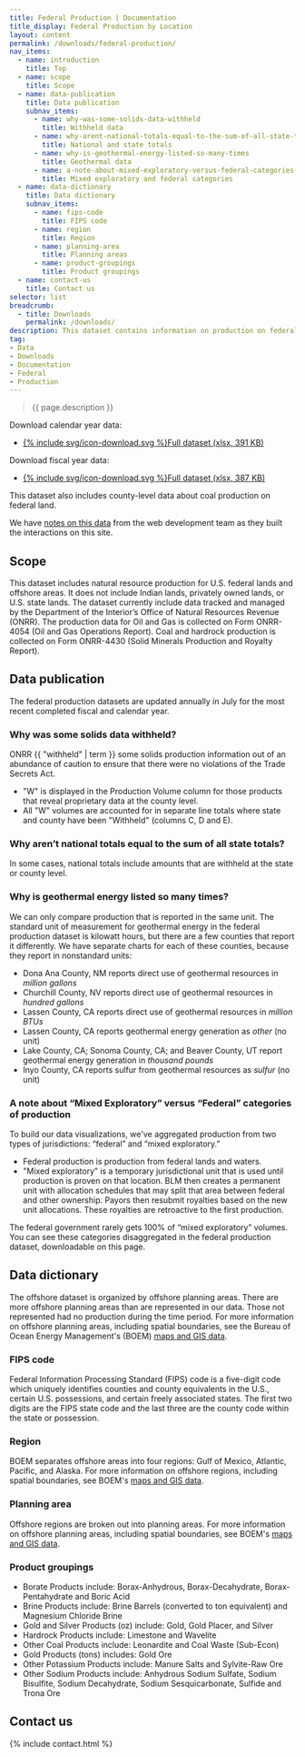 ```yaml
---
title: Federal Production | Documentation
title_display: Federal Production by Location
layout: content
permalink: /downloads/federal-production/
nav_items:
  - name: introduction
    title: Top
  - name: scope
    title: Scope
  - name: data-publication
    title: Data publication
    subnav_items:
      - name: why-was-some-solids-data-withheld
        title: Withheld data
      - name: why-arent-national-totals-equal-to-the-sum-of-all-state-totals
        title: National and state totals
      - name: why-is-geothermal-energy-listed-so-many-times
        title: Geothermal data
      - name: a-note-about-mixed-exploratory-versus-federal-categories-of-production
        title: Mixed exploratory and federal categories
  - name: data-dictionary
    title: Data dictionary
    subnav_items:
      - name: fips-code
        title: FIPS code
      - name: region
        title: Region
      - name: planning-area
        title: Planning areas
      - name: product-groupings
        title: Product groupings
  - name: contact-us
    title: Contact us
selector: list
breadcrumb:
  - title: Downloads
    permalink: /downloads/
description: This dataset contains information on production on federal lands and waters. We have versions of these datasets available for calendar years 2007-2016 and for fiscal years 2008-2017.
tag:
- Data
- Downloads
- Documentation
- Federal
- Production
---
```



> {{ page.description }}


<p class="downloads-download_links-intro">Download calendar year data:
  <ul class="downloads-download_links list-unstyled">
    <li><a href="{{site.baseurl}}/downloads/federal_production_CY07-16.xlsx">{% include svg/icon-download.svg %}Full dataset (xlsx, 391 KB)</a></li>
  </ul>
</p>

<p class="downloads-download_links-intro">Download fiscal year data:
  <ul class="downloads-download_links list-unstyled">
    <li><a href="{{site.baseurl}}/downloads/federal_production_FY2008-2017_2018-06-15.xlsx">{% include svg/icon-download.svg %}Full dataset (xlsx, 387 KB)</a></li>
  </ul>
</p>

This dataset also includes county-level data about coal production on federal land.

We have [notes on this data](https://github.com/18F/doi-extractives-data/wiki/Data-Catalog#federal-production) from the web development team as they built the interactions on this site.

## Scope

This dataset includes natural resource production for U.S. federal lands and offshore areas. It does not include Indian lands, privately owned lands, or U.S. state lands. The dataset currently include data tracked and managed by the Department of the Interior’s Office of Natural Resources Revenue (ONRR). The production data for Oil and Gas is collected on Form ONRR-4054 (Oil and Gas Operations Report). Coal and hardrock production is collected on Form ONRR-4430 (Solid Minerals Production and Royalty Report).

## Data publication

The federal production datasets are updated annually in July for the most recent completed fiscal and calendar year.

### Why was some solids data withheld?

ONRR {{ "withheld" | term }} some solids production information out of an abundance of caution to ensure that there were no violations of the Trade Secrets Act.

* "W" is displayed in the Production Volume column for those products that reveal proprietary data at the county level.
* All "W" volumes are accounted for in separate line totals where state and county have been "Withheld" (columns C, D and E).

### Why aren’t national totals equal to the sum of all state totals?

In some cases, national totals include amounts that are withheld at the state or county level.

### Why is geothermal energy listed so many times?

We can only compare production that is reported in the same unit. The standard unit of measurement for geothermal energy in the federal production dataset is kilowatt hours, but there are a few counties that report it differently. We have separate charts for each of these counties, because they report in nonstandard units:

* Dona Ana County, NM reports direct use of geothermal resources in _million gallons_
* Churchill County, NV reports direct use of geothermal resources in _hundred gallons_
* Lassen County, CA reports direct use of geothermal resources in _million BTUs_
* Lassen County, CA reports geothermal energy generation as _other_ (no unit)
* Lake County, CA; Sonoma County, CA; and Beaver County, UT report geothermal energy generation in _thousand pounds_
* Inyo County, CA reports sulfur from geothermal resources as _sulfur_ (no unit)

### A note about “Mixed Exploratory” versus “Federal” categories of production

To build our data visualizations, we've aggregated production from two types of jurisdictions: “federal” and “mixed exploratory.”

* Federal production is production from federal lands and waters.
* "Mixed exploratory” is a temporary jurisdictional unit that is used until production is proven on that location. BLM then creates a permanent unit with allocation schedules that may split that area between federal and other ownership. Payors then resubmit royalties based on the new unit  allocations. These royalties are retroactive to the first production.

The federal government rarely gets 100% of “mixed exploratory” volumes. You can see these categories disaggregated in the federal production dataset, downloadable on this page.

## Data dictionary

The offshore dataset is organized by offshore planning areas. There are more offshore planning areas than are represented in our data. Those not represented had no production during the time period. For more information on offshore planning areas, including spatial boundaries, see the Bureau of Ocean Energy Management's (BOEM) [maps and GIS data](http://www.boem.gov/Maps-and-GIS-Data/).

### FIPS code

Federal Information Processing Standard (FIPS) code is a five-digit code which uniquely identifies counties and county equivalents in the U.S., certain U.S. possessions, and certain freely associated states. The first two digits are the FIPS state code and the last three are the county code within the state or possession.

### Region

BOEM separates offshore areas into four regions: Gulf of Mexico, Atlantic, Pacific, and Alaska. For more information on offshore regions, including spatial boundaries, see BOEM's [maps and GIS data](http://www.boem.gov/Maps-and-GIS-Data/).

### Planning area

Offshore regions are broken out into planning areas. For more information on offshore planning areas, including spatial boundaries, see BOEM's [maps and GIS data](http://www.boem.gov/Maps-and-GIS-Data/).

### Product groupings

* Borate Products include: Borax-Anhydrous, Borax-Decahydrate, Borax-Pentahydrate and Boric Acid
* Brine Products include: Brine Barrels (converted to ton equivalent) and Magnesium Chloride Brine
* Gold and Silver Products (oz) include: Gold, Gold Placer, and Silver
* Hardrock Products include: Limestone and Wavelite
* Other Coal Products include: Leonardite and Coal Waste (Sub-Econ)
* Gold Products (tons) includes: Gold Ore
* Other Potassium Products include: Manure Salts and Sylvite-Raw Ore
* Other Sodium Products include: Anhydrous Sodium Sulfate, Sodium Bisulfite, Sodium Decahydrate, Sodium Sesquicarbonate, Sulfide and Trona Ore

## Contact us

{% include contact.html %}

